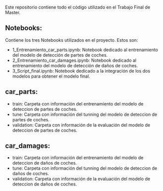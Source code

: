 Este repositorio contiene todo el código utilizado en el Trabajo Final de Master.

## Notebooks: 
Contiene los tres Notebooks utilizados en el proyecto. Estos son:
- 1_Entrenamiento_car_parts.ipynb: Notebook dedicado al entrenamiento del modelo de detección de partes de coches.
- 2_Entrenamiento_car_damages.ipynb: Notebook dedicado al entrenamiento del modelo de detección de daños de coches.
- 3_Script_final.ipynb: Notebook dedicado a la integración de los dos modelos para obtener el modelo final.

## car_parts: 
- train: Carpeta con información del entrenamiento del modelo de deteccion de partes de coches.
- tune: Carpeta con información del tunning del modelo de deteccion de partes de coches.
- validation: Carpeta con información de la evaluación del modelo de deteccion de partes de coches.

## car_damages: 
- train: Carpeta con información del entrenamiento del modelo de deteccion de daños de coches.
- tune: Carpeta con información del tunning del modelo de deteccion de daños de coches.
- validation: Carpeta con información de la evaluación del modelo de deteccion de daños de coches.
